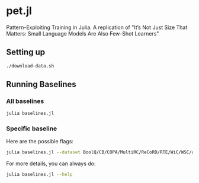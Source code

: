 # pet.jl
Pattern-Exploiting Training in Julia. A replication of "It’s Not Just Size That Matters: Small Language Models Are Also Few-Shot Learners"

## Setting up

```bash
./download-data.sh
```

## Running Baselines

### All baselines
```bash
julia baselines.jl
```

### Specific baseline
Here are the possible flags:
```bash
julia baselines.jl --dataset BoolQ/CB/COPA/MultiRC/ReCoRD/RTE/WiC/WSC/all --method Random/MostCommon/all
```

For more details, you can always do:
```bash
julia baselines.jl --help
```
